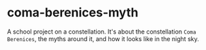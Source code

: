 # coma-berenices-myth

A school project on a constellation. It's about the constellation `Coma Berenices`, the myths around it, and how it looks like in the night sky.
